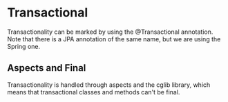 # Transactional

Transactionality can be marked by using the @Transactional annotation. Note that there is a JPA annotation of the same name, but we are using the Spring one.

## Aspects and Final

Transactionality is handled through aspects and the cglib library, which means that transactional classes and methods can't be final.



